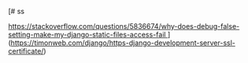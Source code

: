 [# ss

[https://stackoverflow.com/questions/5836674/why-does-debug-false-setting-make-my-django-static-files-access-fail
](https://timonweb.com/django/https-django-development-server-ssl-certificate/)
](https://timonweb.com/django/https-django-development-server-ssl-certificate/)
